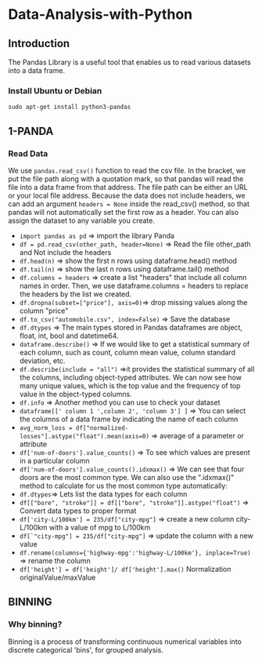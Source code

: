 # Data-Analysis-with-Python

## Introduction

The Pandas Library is a useful tool that enables us to read various datasets into a data frame.

### Install Ubuntu or Debian

```
sudo apt-get install python3-pandas
```

## 1-PANDA

### Read Data
We use ```pandas.read_csv()``` function to read the csv file. In the bracket, we put the file path along with a quotation mark, so that pandas will read the file into a data frame from that address. 
The file path can be either an URL or your local file address.
Because the data does not include headers, we can add an argument ```headers = None``` inside the read_csv() method, so that pandas will not automatically set the first row as a header.
You can also assign the dataset to any variable you create.

* ```import pandas as pd``` => import the library Panda
* ```df = pd.read_csv(other_path, header=None)``` => Read the file other_path and Not include the headers
* ```df.head(n)``` => show the first n rows using dataframe.head() method
* ```df.tail(n)``` => show the last n rows using dataframe.tail() method
* ```df.columns = headers``` => create a list "headers" that include all column names in order. Then, we use dataframe.columns = headers to replace the headers by the list we created.
* ```df.dropna(subset=["price"], axis=0)```=> drop missing values along the column "price"
* ```df.to_csv("automobile.csv", index=False)``` => Save the database
* ```df.dtypes``` => The main types stored in Pandas dataframes are object, float, int, bool and datetime64.
* ```dataframe.describe()``` => If we would like to get a statistical summary of each column, such as count, column mean value, column standard deviation, etc.
* ```df.describe(include = "all")``` =>it provides the statistical summary of all the columns, including object-typed attributes. We can now see how many unique values, which is the top value and the frequency of top value in the object-typed columns.
* ```df.info``` => Another method you can use to check your dataset
* ```dataframe[[' column 1 ',column 2', 'column 3'] ]``` => You can select the columns of a data frame by indicating the name of each column
* ```avg_norm_loss = df["normalized-losses"].astype("float").mean(axis=0)``` => average of a parameter or attribute
* ```df['num-of-doors'].value_counts()``` =>  To see which values are present in a particular column
* ```df['num-of-doors'].value_counts().idxmax()``` => We can see that four doors are the most common type. We can also use the ".idxmax()" method to calculate for us the most common type automatically:
* ```df.dtypes```=> Lets list the data types for each column
* ```df[["bore", "stroke"]] = df[["bore", "stroke"]].astype("float")``` => Convert data types to proper format
* ```df['city-L/100km'] = 235/df["city-mpg"]``` => create a new column city-L/100km with a value of mpg to L/100km
* ```df[`"city-mpg"] = 235/df["city-mpg"]``` => update the column with a new value
* ```df.rename(columns={'highway-mpg':'highway-L/100km'}, inplace=True)``` => rename the column
* ```df['height'] = df['height']/ df['height'].max()``` Normalization originalValue/maxValue


## BINNING

### Why binning?

Binning is a process of transforming continuous numerical variables into discrete categorical 'bins', for grouped analysis.